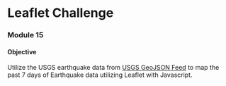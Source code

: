# Leaflet Challenge 
### Module 15

#### Objective
Utilize the USGS earthquake data from [USGS GeoJSON Feed](https://earthquake.usgs.gov/earthquakes/feed/v1.0/geojson.php) to map the past 7 days of Earthquake data utilizing Leaflet with Javascript.  


